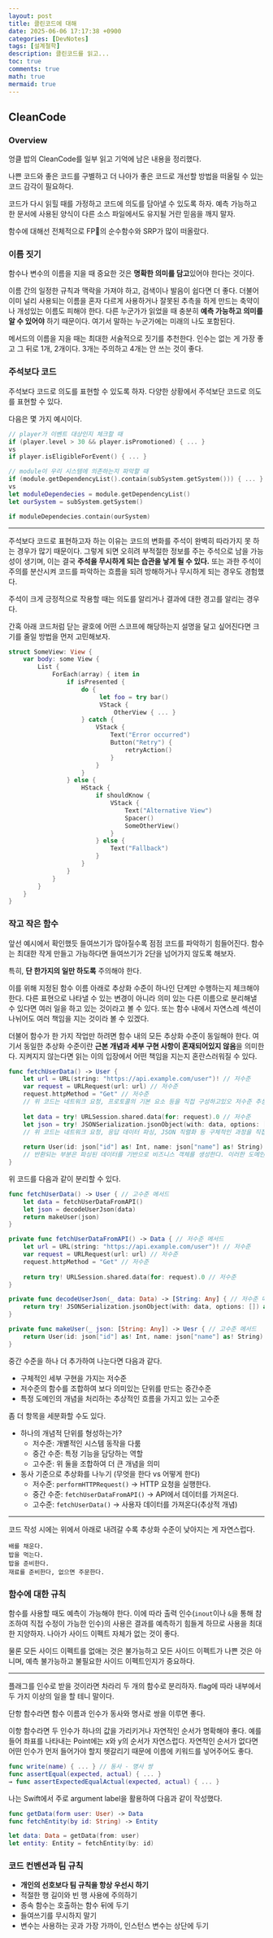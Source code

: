```yaml
---
layout: post
title: 클린코드에 대해
date: 2025-06-06 17:17:38 +0900
categories: [DevNotes]
tags: [설계철학]
description: 클린코드를 읽고...
toc: true
comments: true
math: true
mermaid: true
---
```


## CleanCode

### Overview

엉클 밥의 CleanCode를 일부 읽고 기억에 남은 내용을 정리했다.

나쁜 코드와 좋은 코드를 구별하고 더 나아가 좋은 코드로 개선할 방법을 떠올릴 수 있는 코드 감각이 필요하다.

코드가 다시 읽힐 때를 가정하고 코드에 의도를 담아낼 수 있도록 하자.
예측 가능하고 한 문서에 사용된 양식이 다른 소스 파일에서도 유지될 거란 믿음을 깨지 말자.

함수에 대해선 전체적으로 FP의 순수함수와 SRP가 많이 떠올랐다.

### 이름 짓기

함수나 변수의 이름을 지을 때 중요한 것은 **명확한 의미를 담고**있어야 한다는 것이다.

이름 간의 일정한 규칙과 맥락을 가져야 하고, 검색이나 발음이 쉽다면 더 좋다.
더불어 이미 널리 사용되는 이름을 혼자 다르게 사용하거나 잘못된 추측을 하게 만드는 축약이나 개성있는 이름도 피해야 한다.
다른 누군가가 읽었을 때 충분히 **예측 가능하고 의미를 알 수 있어야** 하기 때문이다.
여기서 말하는 누군가에는 미래의 나도 포함된다.

메서드의 이름을 지을 때는 최대한 서술적으로 짓기를 추천한다.
인수는 없는 게 가장 좋고 그 뒤로 1개, 2개이다.
3개는 주의하고 4개는 안 쓰는 것이 좋다.

### 주석보다 코드

주석보다 코드로 의도를 표현할 수 있도록 하자.
다양한 상황에서 주석보단 코드로 의도를 표현할 수 있다.

다음은 몇 가지 예시이다.

```swift
// player가 이벤트 대상인지 체크할 때
if (player.level > 30 && player.isPromotioned) { ... }
vs
if player.isEligibleForEvent() { ... }
```

```swift
// module이 우리 시스템에 의존하는지 파악할 때
if (module.getDependencyList().contain(subSystem.getSystem())) { ... }
vs
let moduleDependecies = module.getDependencyList()
let ourSystem = subSystem.getSystem()

if moduleDependecies.contain(ourSystem)
```

---

주석보다 코드로 표현하고자 하는 이유는 코드의 변화를 주석이 완벽히 따라가지 못 하는 경우가 많기 때문이다.
그렇게 되면 오히려 부적절한 정보를 주는 주석으로 남을 가능성이 생기며, 이는 결국 **주석을 무시하게 되는 습관을 낳게 될 수 있다.**
또는 과한 주석이 주의를 분산시켜 코드를 파악하는 흐름을 되려 방해하거나 무시하게 되는 경우도 경험했다.

주석이 크게 긍정적으로 작용할 때는 의도를 알리거나 결과에 대한 경고를 알리는 경우다.

간혹 아래 코드처럼 닫는 괄호에 어떤 스코프에 해당하는지 설명을 달고 싶어진다면 크기를 줄일 방법을 먼저 고민해보자.

```swift
struct SomeView: View {
	var body: some View {
		List {
			ForEach(array) { item in
				if isPresented {
					do {
						 let foo = try bar()
						 VStack {
							 OtherView { ... }
					} catch {
						VStack {
							Text("Error occurred")
							Button("Retry") {
								retryAction()
							}
						}
					}
				} else {
					HStack {
						if shouldKnow { 
							VStack {
								Text("Alternative View")
								Spacer()
								SomeOtherView()
							}
						} else {
							Text("Fallback")
						}
					}
				}
			}
		}
	}
}
```

### 작고 작은 함수

앞선 예시에서 확인했듯 들여쓰기가 많아질수록 점점 코드를 파악하기 힘들어진다.
함수는 최대한 작게 만들고 가능하다면 들여쓰기가 2단을 넘어가지 않도록 해보자.

특히, **단 한가지의 일만 하도록** 주의해야 한다.

이를 위해 지정된 함수 이름 아래로 추상화 수준이 하나인 단계만 수행하는지 체크해야 한다.
다른 표현으로 나타낼 수 있는 변경이 아니라 의미 있는 다른 이름으로 분리해낼 수 있다면 여러 일을 하고 있는 것이라고 볼 수 있다.
또는 함수 내에서 자연스레 섹션이 나뉘어도 여러 책임을 지는 것이라 볼 수 있겠다.

더불어 함수가 한 가지 작업만 하려면 함수 내의 모든 추상화 수준이 동일해야 한다.
여기서 동일한 추상화 수준이란 **근본 개념과 세부 구현 사항이 혼재되어있지 않음**을 의미한다.
지켜지지 않는다면 읽는 이의 입장에서 어떤 책임을 지는지 혼란스러워질 수 있다.

```swift
func fetchUserData() -> User {
	let url = URL(string: "https://api.example.com/user")! // 저수준
	var request = URLRequest(url: url) // 저수준
	request.httpMethod = "Get" // 저수준
	// 위 코드는 네트워크 요청, 프로토콜의 기본 요소 등을 직접 구성하고있오 저수준 추상화다.
	
	let data = try! URLSession.shared.data(for: request).0 // 저수준
	let json = try! JSONSerialization.jsonObject(with: data, options: []) as! [String: Any] // 저수준
	// 위 코드는 네트워크 요청, 응답 데이터 파싱, JSON 직렬화 등 구체적인 과정을 직접 다루고 있기에 저수준 추상화라 볼 수 있다.
	
	return User(id: json["id"] as! Int, name: json["name"] as! String) // 고수준
	// 반환되는 부분은 파싱된 데이터를 기반으로 비즈니스 객체를 생성한다. 이러한 도메인 모델 생성 및 사용은 비즈니스 로직 수준의 코드로 보다 고수준의 코드다.
}
```

위 코드를 다음과 같이 분리할 수 있다.

```swift
func fetchUserData() -> User { // 고수준 메서드
	let data = fetchUserDataFromAPI() 
	let json = decodeUserJson(data) 
	return makeUser(json)
}

private func fetchUserDataFromAPI() -> Data { // 저수준 메서드
	let url = URL(string: "https://api.example.com/user")! // 저수준
	var request = URLRequest(url: url) // 저수준
	request.httpMethod = "Get" // 저수준
	
	return try! URLSession.shared.data(for: request).0 // 저수준
}

private func decodeUserJson(_ data: Data) -> [String: Any] { // 저수준 메서드
	return try! JSONSerialization.jsonObject(with: data, options: []) as! [String: Any] // 저수준
}

private func makeUser(_ json: [String: Any]) -> Uesr { // 고수준 메서드
	return User(id: json["id"] as! Int, name: json["name"] as! String) // 고수준
}
```

중간 수준을 하나 더 추가하여 나눈다면 다음과 같다.
- 구체적인 세부 구현을 가지는 저수준
- 저수준의 함수를 조합하여 보다 의미있는 단위를 만드는 중간수준
- 특정 도메인의 개념을 처리하는 추상적인 흐름을 가지고 있는 고수준

좀 더 항목을 세분화할 수도 있다.
- 하나의 개념적 단위를 형성하는가?
	- 저수준: 개별적인 시스템 동작을 다룸
	- 중간 수준: 특정 기능을 담당하는 역할
	- 고수준: 위 둘을 조합하여 더 큰 개념을 의미
- 동사 기준으로 추상화를 나누기 (무엇을 한다 vs 어떻게 한다)
	- 저수준: `performHTTPRequest()` → HTTP 요청을 실행한다.
	- 중간 수준: `fetchUserDataFromAPI()` → API에서 데이터를 가져온다.
	- 고수준: `fetchUserData()` → 사용자 데이터를 가져온다(추상적 개념)

---

코드 작성 시에는 위에서 아래로 내려갈 수록 추상화 수준이 낮아지는 게 자연스럽다.

```pseudo
배를 채운다.
밥을 먹는다.
밥을 준비한다.
재료를 준비한다, 없으면 주문한다.
```

### 함수에 대한 규칙

함수를 사용할 때도 예측이 가능해야 한다.
이에 따라 출력 인수(`inout`이나 `&`을 통해 참조하여 직접 수정이 가능한 인수)의 사용은 결과를 예측하기 힘들게 하므로 사용을 최대한 지양하자.
나아가 사이드 이펙트 자체가 없는 것이 좋다.

물론 모든 사이드 이펙트를 없애는 것은 불가능하고 모든 사이드 이펙트가 나쁜 것은 아니며,
예측 불가능하고 불필요한 사이드 이펙트인지가 중요하다.

---

플래그를 인수로 받을 것이라면 차라리 두 개의 함수로 분리하자.
flag에 따라 내부에서 두 가지 이상의 일을 할 테니 말이다.

단항 함수라면 함수 이름과 인수가 동사와 명사로 쌍을 이루면 좋다.

이항 함수라면 두 인수가 하나의 값을 가리키거나 자연적인 순서가 명확해야 좋다.
예를 들어 좌표를 나타내는 Point에는 x와 y의 순서가 자연스럽다.
자연적인 순서가 없다면 어떤 인수가 먼저 들어가야 할지 헷갈리기 때문에 이름에 키워드를 넣어주어도 좋다.

```swift
func write(name) { ... } // 동사 - 명사 쌍
func assertEqual(expected, actual) { ... }
→ func assertExpectedEqualActual(expected, actual) { ... }
```

나는 Swift에서 주로 argument label을 활용하여 다음과 같이 작성했다.

```swift
func getData(form user: User) -> Data
func fetchEntity(by id: String) -> Entity

let data: Data = getData(from: user)
let entity: Entity = fetchEntity(by: id)
```

### 코드 컨벤션과 팀 규칙

- **개인의 선호보다 팀 규칙을 항상 우선시 하기**
- 적절한 행 길이와 빈 행 사용에 주의하기
- 종속 함수는 호출하는 함수 뒤에 두기
- 들여쓰기를 무시하지 말기
- 변수는 사용하는 곳과 가장 가까이, 인스턴스 변수는 상단에 두기
